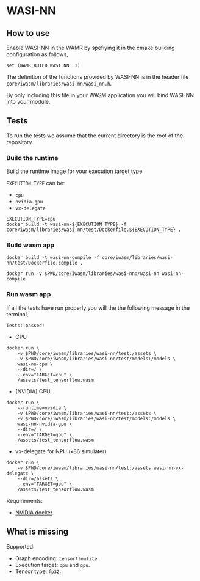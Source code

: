 # WASI-NN

## How to use

Enable WASI-NN in the WAMR by spefiying it in the cmake building configuration as follows,

```
set (WAMR_BUILD_WASI_NN  1)
```

The definition of the functions provided by WASI-NN is in the header file `core/iwasm/libraries/wasi-nn/wasi_nn.h`.

By only including this file in your WASM application you will bind WASI-NN into your module.

## Tests

To run the tests we assume that the current directory is the root of the repository.


### Build the runtime

Build the runtime image for your execution target type.

`EXECUTION_TYPE` can be:
* `cpu`
* `nvidia-gpu`
* `vx-delegate`

```
EXECUTION_TYPE=cpu
docker build -t wasi-nn-${EXECUTION_TYPE} -f core/iwasm/libraries/wasi-nn/test/Dockerfile.${EXECUTION_TYPE} .
```


### Build wasm app

```
docker build -t wasi-nn-compile -f core/iwasm/libraries/wasi-nn/test/Dockerfile.compile .
```

```
docker run -v $PWD/core/iwasm/libraries/wasi-nn:/wasi-nn wasi-nn-compile
```


### Run wasm app

If all the tests have run properly you will the the following message in the terminal,

```
Tests: passed!
```

* CPU

```
docker run \
    -v $PWD/core/iwasm/libraries/wasi-nn/test:/assets \
    -v $PWD/core/iwasm/libraries/wasi-nn/test/models:/models \
    wasi-nn-cpu \
    --dir=/ \
    --env="TARGET=cpu" \
    /assets/test_tensorflow.wasm
```

* (NVIDIA) GPU

```
docker run \
    --runtime=nvidia \
    -v $PWD/core/iwasm/libraries/wasi-nn/test:/assets \
    -v $PWD/core/iwasm/libraries/wasi-nn/test/models:/models \
    wasi-nn-nvidia-gpu \
    --dir=/ \
    --env="TARGET=gpu" \
    /assets/test_tensorflow.wasm
```

* vx-delegate for NPU (x86 simulater)

```
docker run \
    -v $PWD/core/iwasm/libraries/wasi-nn/test:/assets wasi-nn-vx-delegate \
    --dir=/assets \
    --env="TARGET=gpu" \
    /assets/test_tensorflow.wasm
```



Requirements:
* [NVIDIA docker](https://github.com/NVIDIA/nvidia-docker).

## What is missing

Supported:

* Graph encoding: `tensorflowlite`.
* Execution target: `cpu` and `gpu`.
* Tensor type: `fp32`.
